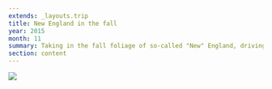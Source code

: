 ```yaml
---
extends: _layouts.trip
title: New England in the fall
year: 2015
month: 11
summary: Taking in the fall foliage of so-called "New" England, driving what was possibly the ugliest car ever made. It was all Halloween, Stephen King and headless horsemen.
section: content
---
```


![](/media/trips/2015-new-england/PANO_20151022_163319~2.jpg)
